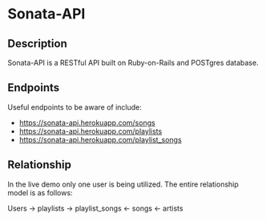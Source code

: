 # Sonata-API

## Description

Sonata-API is a RESTful API built on Ruby-on-Rails and POSTgres database.

## Endpoints

Useful endpoints to be aware of include:

  * https://sonata-api.herokuapp.com/songs
  * https://sonata-api.herokuapp.com/playlists
  * https://sonata-api.herokuapp.com/playlist_songs

## Relationship

In the live demo only one user is being utilized. The entire relationship model is as follows:

Users -> playlists -> playlist_songs <- songs <- artists
